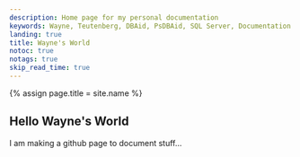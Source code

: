 ```yaml
---
description: Home page for my personal documentation
keywords: Wayne, Teutenberg, DBAid, PsDBAid, SQL Server, Documentation
landing: true
title: Wayne's World
notoc: true
notags: true
skip_read_time: true
---
```

{% assign page.title = site.name %}

## Hello Wayne's World

I am making a github page to document stuff...
